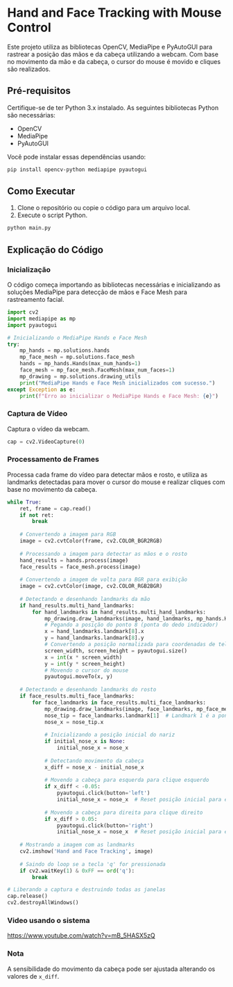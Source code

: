 
# Hand and Face Tracking with Mouse Control

Este projeto utiliza as bibliotecas OpenCV, MediaPipe e PyAutoGUI para rastrear a posição das mãos e da cabeça utilizando a webcam. Com base no movimento da mão e da cabeça, o cursor do mouse é movido e cliques são realizados.

## Pré-requisitos

Certifique-se de ter Python 3.x instalado. As seguintes bibliotecas Python são necessárias:

- OpenCV
- MediaPipe
- PyAutoGUI

Você pode instalar essas dependências usando:

```bash
pip install opencv-python mediapipe pyautogui
```

## Como Executar

1. Clone o repositório ou copie o código para um arquivo local.
2. Execute o script Python.

```bash
python main.py
```

## Explicação do Código

### Inicialização

O código começa importando as bibliotecas necessárias e inicializando as soluções MediaPipe para detecção de mãos e Face Mesh para rastreamento facial.

```python
import cv2
import mediapipe as mp
import pyautogui

# Inicializando o MediaPipe Hands e Face Mesh
try:
    mp_hands = mp.solutions.hands
    mp_face_mesh = mp.solutions.face_mesh
    hands = mp_hands.Hands(max_num_hands=1)
    face_mesh = mp_face_mesh.FaceMesh(max_num_faces=1)
    mp_drawing = mp.solutions.drawing_utils
    print("MediaPipe Hands e Face Mesh inicializados com sucesso.")
except Exception as e:
    print(f"Erro ao inicializar o MediaPipe Hands e Face Mesh: {e}")
```

### Captura de Vídeo

Captura o vídeo da webcam.

```python
cap = cv2.VideoCapture(0)
```

### Processamento de Frames

Processa cada frame do vídeo para detectar mãos e rosto, e utiliza as landmarks detectadas para mover o cursor do mouse e realizar cliques com base no movimento da cabeça.

```python
while True:
    ret, frame = cap.read()
    if not ret:
        break
    
    # Convertendo a imagem para RGB
    image = cv2.cvtColor(frame, cv2.COLOR_BGR2RGB)
    
    # Processando a imagem para detectar as mãos e o rosto
    hand_results = hands.process(image)
    face_results = face_mesh.process(image)
    
    # Convertendo a imagem de volta para BGR para exibição
    image = cv2.cvtColor(image, cv2.COLOR_RGB2BGR)
    
    # Detectando e desenhando landmarks da mão
    if hand_results.multi_hand_landmarks:
        for hand_landmarks in hand_results.multi_hand_landmarks:
            mp_drawing.draw_landmarks(image, hand_landmarks, mp_hands.HAND_CONNECTIONS)
            # Pegando a posição do ponto 8 (ponta do dedo indicador)
            x = hand_landmarks.landmark[8].x
            y = hand_landmarks.landmark[8].y
            # Convertendo a posição normalizada para coordenadas de tela
            screen_width, screen_height = pyautogui.size()
            x = int(x * screen_width)
            y = int(y * screen_height)
            # Movendo o cursor do mouse
            pyautogui.moveTo(x, y)
    
    # Detectando e desenhando landmarks do rosto
    if face_results.multi_face_landmarks:
        for face_landmarks in face_results.multi_face_landmarks:
            mp_drawing.draw_landmarks(image, face_landmarks, mp_face_mesh.FACEMESH_CONTOURS)
            nose_tip = face_landmarks.landmark[1]  # Landmark 1 é a ponta do nariz
            nose_x = nose_tip.x
            
            # Inicializando a posição inicial do nariz
            if initial_nose_x is None:
                initial_nose_x = nose_x
            
            # Detectando movimento da cabeça
            x_diff = nose_x - initial_nose_x
            
            # Movendo a cabeça para esquerda para clique esquerdo
            if x_diff < -0.05:
                pyautogui.click(button='left')
                initial_nose_x = nose_x  # Reset posição inicial para evitar cliques repetidos
            
            # Movendo a cabeça para direita para clique direito
            if x_diff > 0.05:
                pyautogui.click(button='right')
                initial_nose_x = nose_x  # Reset posição inicial para evitar cliques repetidos
    
    # Mostrando a imagem com as landmarks
    cv2.imshow('Hand and Face Tracking', image)
    
    # Saindo do loop se a tecla 'q' for pressionada
    if cv2.waitKey(1) & 0xFF == ord('q'):
        break

# Liberando a captura e destruindo todas as janelas
cap.release()
cv2.destroyAllWindows()
```

### Video usando o sistema
https://www.youtube.com/watch?v=mB_5HASX5zQ

### Nota

A sensibilidade do movimento da cabeça pode ser ajustada alterando os valores de `x_diff`.
